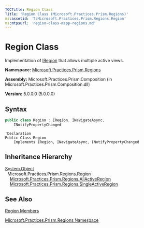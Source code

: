 ```yaml
---
TOCTitle: Region Class
Title: 'Region Class (Microsoft.Practices.Prism.Regions)'
ms:assetid: 'T:Microsoft.Practices.Prism.Regions.Region'
ms:mtpsurl: 'region-class-mspp-regions.md'
---
```


# Region Class

Implementation of [IRegion](/patterns-practices/reference/iregion-interface-mspp-regions) that allows multiple active views.

**Namespace:** [Microsoft.Practices.Prism.Regions](/patterns-practices/reference/mspp-regions-namespace)

**Assembly:** Microsoft.Practices.Prism.Composition (in Microsoft.Practices.Prism.Composition.dll)

**Version:** 5.0.0.0 (5.0.0.0)

## Syntax

```C#
public class Region : IRegion, INavigateAsync, 
	INotifyPropertyChanged
```

```VB
'Declaration
Public Class Region
	Implements IRegion, INavigateAsync, INotifyPropertyChanged
```

## Inheritance Hierarchy

[System.Object](http://msdn.microsoft.com/en-us/library/e5kfa45b)<br/>
  Microsoft.Practices.Prism.Regions.Region<br/>
    [Microsoft.Practices.Prism.Regions.AllActiveRegion](/patterns-practices/reference/allactiveregion-class-mspp-regions)<br/>
    [Microsoft.Practices.Prism.Regions.SingleActiveRegion](/patterns-practices/reference/singleactiveregion-class-mspp-regions)

## See Also

[Region Members](/patterns-practices/reference/region-members-mspp-regions)

[Microsoft.Practices.Prism.Regions Namespace](/patterns-practices/reference/mspp-regions-namespace)